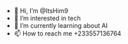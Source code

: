 - 👋 Hi, I’m @ItsHim9
- 👀 I’m interested in tech
- 🌱 I’m currently learning about AI 
- 📫 How to reach me +233557136764
<!---
ItsHim9/ItsHim9 is a ✨ special ✨ repository because its `README.md` (this file) appears on your GitHub profile.
You can click the Preview link to take a look at your changes.
--->
